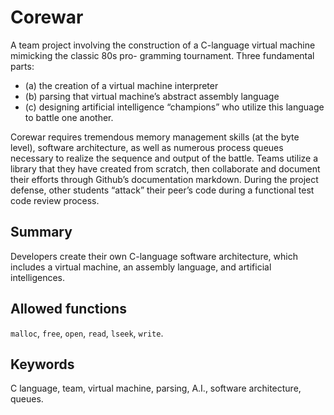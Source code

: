 # Corewar
A team project involving the construction of a C-language virtual machine mimicking the classic 80s pro- gramming tournament. Three fundamental parts: 
- (a) the creation of a virtual machine interpreter
- (b) parsing that virtual machine’s abstract assembly language
- (c) designing artificial intelligence “champions” who utilize this language to battle one another.

Corewar requires tremendous memory management skills (at the byte level), software architecture, as well as numerous process queues necessary to realize the sequence and output of the battle. Teams utilize a library that they have created from scratch, then collaborate and document their efforts through Github’s documentation markdown. During the project defense, other students “attack” their peer’s code during a functional test code review process.

## Summary
Developers create their own C-language software architecture, which includes
a virtual machine, an assembly language, and artificial intelligences.
## Allowed functions
`malloc`, `free`, `open`, `read`, `lseek`, `write`.
## Keywords
C language, team, virtual machine, parsing, A.I., software architecture, queues.
